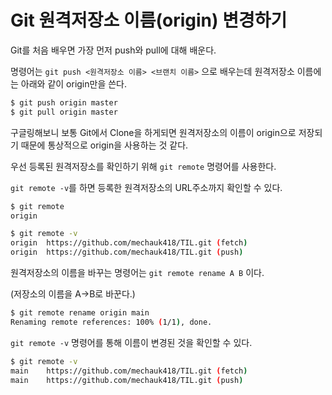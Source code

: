 # Git 원격저장소 이름(origin) 변경하기



Git를 처음 배우면 가장 먼저 push와 pull에 대해 배운다.

명령어는 `git push <원격저장소 이름> <브랜치 이름>` 으로 배우는데 원격저장소 이름에는 아래와 같이 origin만을 쓴다.

```bash
$ git push origin master
$ git pull origin master
```



구글링해보니 보통 Git에서 Clone을 하게되면 원격저장소의 이름이 origin으로 저장되기 때문에 통상적으로 origin을 사용하는 것 같다.



우선 등록된 원격저장소를 확인하기 위해 `git remote` 명령어를 사용한다.

`git remote -v`를 하면 등록한 원격저장소의 URL주소까지 확인할 수 있다.

```bash
$ git remote
origin

$ git remote -v
origin  https://github.com/mechauk418/TIL.git (fetch)
origin  https://github.com/mechauk418/TIL.git (push)
```



원격저장소의 이름을 바꾸는 명령어는 `git remote rename A B` 이다.

(저장소의 이름을 A->B로 바꾼다.)

```bash
$ git remote rename origin main
Renaming remote references: 100% (1/1), done.
```



 `git remote -v` 명령어를 통해 이름이 변경된 것을 확인할 수 있다.

```bash
$ git remote -v
main    https://github.com/mechauk418/TIL.git (fetch)
main    https://github.com/mechauk418/TIL.git (push)
```

